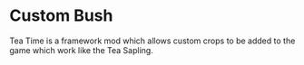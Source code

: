 # Custom Bush

Tea Time is a framework mod which allows custom crops to be added to the game
which work like the Tea Sapling.
